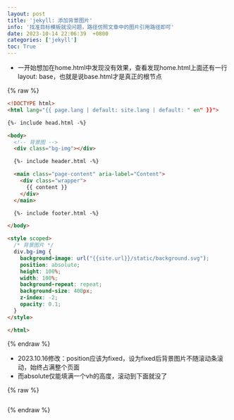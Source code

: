 ```yaml
---
layout: post
title: 'jekyll: 添加背景图片'
info: '找准目标模板就没问题，路径仿照文章中的图片引用路径即可'
date: 2023-10-14 22:06:39  +0800
categories: ['jekyll']
toc: True
---
```



- 一开始想加在home.html中发现没有效果，查看发现home.html上面还有一行layout: base，也就是说base.html才是真正的根节点


{% raw %}
```html
<!DOCTYPE html>
<html lang="{{ page.lang | default: site.lang | default: " en" }}">

{%- include head.html -%}

<body>
  <!-- 背景图 -->
  <div class="bg-img"></div>

  {%- include header.html -%}

  <main class="page-content" aria-label="Content">
    <div class="wrapper">
      {{ content }}
    </div>
  </main>

  {%- include footer.html -%}

</body>

<style scoped>
  /* 背景图片 */
  div.bg-img {
    background-image: url("{{site.url}}/static/background.svg");
    position: absolute;
    height: 100%;
    width: 100%;
    background-repeat: repeat;
    background-size: 400px;
    z-index: -2;
    opacity: 0.1;
  }
</style>

</html>
```
{% endraw %}


- 2023.10.16修改：position应该为fixed，设为fixed后背景图片不随滚动条滚动，始终占满整个页面
- 而absolute仅能填满一个vh的高度，滚动到下面就没了



{% raw %}
```
```
{% endraw %}


<!--![引入图片]({{site.url}}/image/jekyll/2023-10-14-background/image_1.jpg) -->
